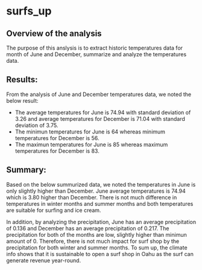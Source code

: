 # surfs_up

## Overview of the analysis
The purpose of this anslysis is to extract historic temperatures data for month of June and December, summarize and analyze the temperatures data.


## Results:
From the analysis of June and December temperatures data, we noted the below result:
- The average temperatures for June is 74.94 with standard deviation of 3.26 and average temperatures for December is 71.04 with standard deviation of 3.75.
- The minimun temperatures for June is 64 whereas minimum temperatures for December is 56.
- The maximun temperatures for June is 85 whereas maximum temperatures for December is 83.
## Summary:
Based on the below summurized data, we noted the temperatures in June is only slightly higher than December. June average temperatures is 74.94 which is 3.80 higher than December. There is not much difference in temperatures in winter months and summer months and both temperatures are suitable for surfing and ice cream.

In addition, by analyzing the precipitation, June has an average precipitation of 0.136 and December has an average precipitation of 0.217. The precipitation for both of the months are low, slightly higher than minimun amount of 0. 
Therefore, there is not much impact for surf shop by the precipitation for both winter and summer months. To sum up, the climate info shows that  it is sustainable to open a surf shop in Oahu as the surf can generate revenue year-round.
